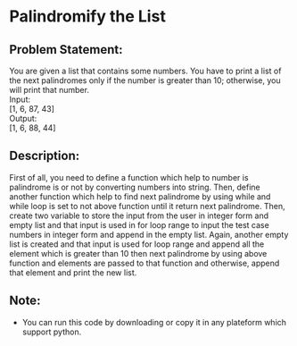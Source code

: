 <h1>Palindromify the List</h1>

<h2>Problem Statement:</h2>

You are given a list that contains some numbers. You have to print a list of the next palindromes only if the number is greater than 10; otherwise, you will print that number.
<br>
Input:
<br>
[1, 6, 87, 43]
<br>
Output:
<br>
[1, 6, 88, 44]
 
<h2>Description:</h2>

First of all, you need to define a function which help to number is palindrome is or not by converting numbers into string. Then, define another function which help to find next palindrome by using while and while loop is set to not above function until it return next palindrome. Then, create two variable to store the input from the user in integer form and empty list and that input is used in for loop range to input the test case numbers in integer form and append in the empty list. Again, another empty list is created and that input is used for loop range and append all the element which is greater than 10 then next palindrome by using above function and elements are passed to that function and otherwise, append that element and print the new list.


<h2>Note:</h2>

* You can run this code by downloading or copy it in any plateform which support python.
